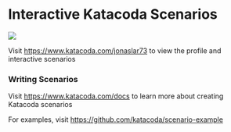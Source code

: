 # Interactive Katacoda Scenarios

[![](http://shields.katacoda.com/katacoda/jonaslar73/count.svg)](https://www.katacoda.com/jonaslar73 "Get your profile on Katacoda.com")

Visit https://www.katacoda.com/jonaslar73 to view the profile and interactive scenarios

### Writing Scenarios
Visit https://www.katacoda.com/docs to learn more about creating Katacoda scenarios

For examples, visit https://github.com/katacoda/scenario-example

